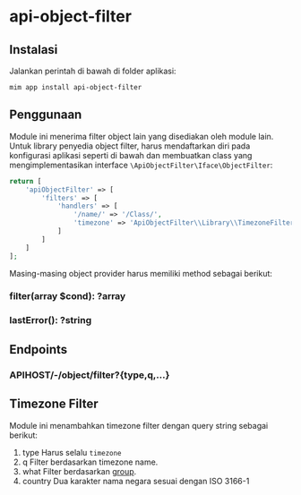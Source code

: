 # api-object-filter

## Instalasi

Jalankan perintah di bawah di folder aplikasi:

```
mim app install api-object-filter
```

## Penggunaan

Module ini menerima filter object lain yang disediakan oleh module lain.
Untuk library penyedia object filter, harus mendaftarkan diri pada konfigurasi
aplikasi seperti di bawah dan membuatkan class yang mengimplementasikan
interface `\ApiObjectFilter\Iface\ObjectFilter`:

```php
return [
    'apiObjectFilter' => [
        'filters' => [
            'handlers' => [
                '/name/' => '/Class/',
                'timezone' => 'ApiObjectFilter\\Library\\TimezoneFilter'
            ]
        ]
    ]
];
```

Masing-masing object provider harus memiliki method sebagai berikut:

### filter(array $cond): ?array

### lastError(): ?string

## Endpoints

### APIHOST/-/object/filter?{type,q,...}

## Timezone Filter

Module ini menambahkan timezone filter dengan query string sebagai berikut:

1. type  Harus selalu `timezone`
1. q  Filter berdasarkan timezone name.
1. what  Filter berdasarkan [group](https://www.php.net/manual/en/class.datetimezone.php).
1. country  Dua karakter nama negara sesuai dengan ISO 3166-1